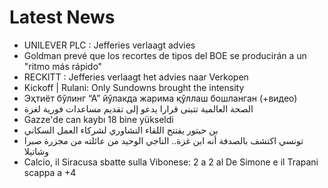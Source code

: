# Latest News
-  UNILEVER PLC : Jefferies verlaagt advies
-  Goldman prevé que los recortes de tipos del BOE se producirán a un "ritmo más rápido"
-  RECKITT : Jefferies verlaagt het advies naar Verkopen
-  Kickoff | Rulani: Only Sundowns brought the intensity
-  Эҳтиёт бўлинг “А” йўлакда жарима қўллаш бошланган (+видео)
-  الصحة العالمية تتبنى قرارا يدعو إلى تقديم مساعدات فورية لغزة
-  Gazze'de can kaybı 18 bine yükseldi
-  بن حبتور يفتتح اللقاء التشاوري لشركاء العمل السكاني
-  تونسي اكتشف بالصدفة أنه ابن غزة.. الناجي الوحيد من عائلته من مجزرة صبرا وشاتيلا
-  Calcio, il Siracusa sbatte sulla Vibonese: 2 a 2 al De Simone e il Trapani scappa a +4
